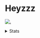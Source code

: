 # Heyzzz  

[![.](https://skillicons.dev/icons?i=js,ts,nextjs,nestjs,mongodb)](https://skillicons.dev)  

<details>
<summary>Stats</summary
<!--START_SECTION:waka-->

```txt
TypeScript   5 hrs 16 mins   ███████████████▓░░░░░░░░░   62.87 %
HTML         1 hr 42 mins    █████░░░░░░░░░░░░░░░░░░░░   20.43 %
CSS          1 hr 13 mins    ███▓░░░░░░░░░░░░░░░░░░░░░   14.57 %
JSON         6 mins          ▒░░░░░░░░░░░░░░░░░░░░░░░░   01.29 %
JavaScript   3 mins          ▒░░░░░░░░░░░░░░░░░░░░░░░░   00.67 %
```

<!--END_SECTION:waka-->
</details>
